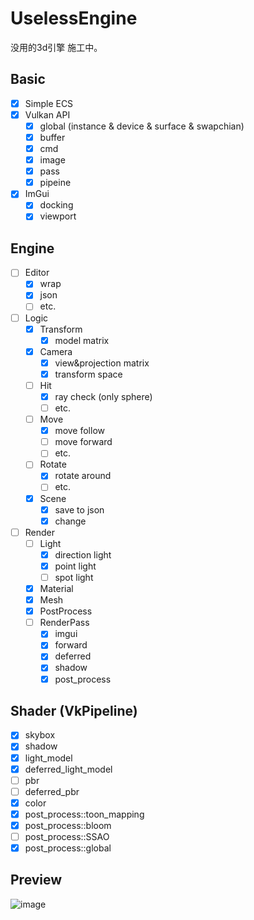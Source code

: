 # UselessEngine
 没用的3d引擎
 施工中。

Basic
-----

- [x] Simple ECS
- [x] Vulkan API
    - [x] global (instance & device & surface & swapchian)
    - [x] buffer
    - [x] cmd
    - [x] image
    - [x] pass
    - [x] pipeine
- [x] ImGui
    - [x] docking
    - [x] viewport

Engine
----

- [ ] Editor
    - [x] wrap
    - [x] json
    - [ ] etc.
- [ ] Logic
    - [x] Transform
	    - [x] model matrix
    - [x] Camera
	    - [x] view&projection matrix
	    - [x] transform space
    - [ ] Hit
	    - [x] ray check (only sphere)
	    - [ ] etc.
    - [ ] Move
	    - [x] move follow
	    - [ ] move forward
	    - [ ] etc.
    - [ ] Rotate
	    - [x] rotate around
	    - [ ] etc.
    - [x] Scene
	    - [x] save to json
	    - [x] change
- [ ] Render
    - [ ] Light
	    - [x] direction light
	    - [x] point light
	    - [ ] spot light
    - [x] Material
    - [x] Mesh
    - [x] PostProcess
    - [ ] RenderPass
	    - [x] imgui
	    - [x] forward
	    - [x] deferred
	    - [x] shadow
	    - [x] post_process

Shader (VkPipeline)
-----

- [x] skybox
- [x] shadow
- [x] light_model
- [x] deferred_light_model
- [ ] pbr
- [ ] deferred_pbr
- [x] color
- [x] post_process::toon_mapping
- [x] post_process::bloom
- [ ] post_process::SSAO
- [x] post_process::global

Preview
-----
![image](https://github.com/z11027747/UselessEngine/assets/24534845/eb98c6b4-746b-4091-84ac-b28069847b8f)


